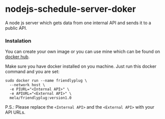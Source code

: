 # nodejs-schedule-server-doker
A node js server which gets data from one internal API and sends it to a public API.

### Instalation

You can create your own image or you can use mine which can be found on [docker hub](https://hub.docker.com/r/mela/friendlyplug/). 

Make sure you have docker installed on you machine. 
Just run this docker command and you are set:

```
sudo docker run --name friendlyplug \
  --network host \
  -e PIURL="<Internal API>" \
  -e APIURL="<External API>" \
  mela/friendlyplug:version1.0
```

P.S.: Please replace the `<Internal API>` and the `<External API>` with your API URLs. 
